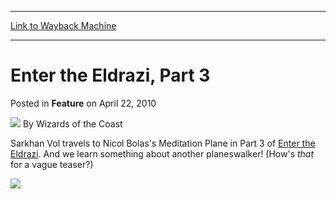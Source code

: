 
---
[Link to Wayback Machine](https://web.archive.org/web/20211028112522/https://magic.wizards.com/en/articles/archive/feature/enter-eldrazi-part-3-2010-04-22-0)

[_metadata_:author]:- "Wizards of the Coast"
[_metadata_:description]:- "Sarkhan Vol travels to Nicol Bolas's Meditation Plane in Part 3 of Enter the Eldrazi. And we learn something about another planeswalker! (How's that for a vague teaser?)"
[_metadata_:generator]:- "Drupal 7 (http://drupal.org)"
[_metadata_:publish_date]:- "2010-04-22"
[_metadata_:title]:- "Enter the Eldrazi, Part 3"
[_metadata_:wayback_capture_timestamp]:- "2021-10-28 11:25:22+00:00"
[_metadata_:wayback_raw_url]:- "https://web.archive.org/web/20211028112522id_/https://magic.wizards.com/en/articles/archive/feature/enter-eldrazi-part-3-2010-04-22-0"
[_metadata_:wayback_url]:- "https://magic.wizards.com/en/articles/archive/feature/enter-eldrazi-part-3-2010-04-22-0"
---


Enter the Eldrazi, Part 3
=========================



 Posted in **Feature**
 on April 22, 2010 






![](https://media.magic.wizards.com/styles/auth_small/public/images/person/wizards_author.jpg)
By Wizards of the Coast











Sarkhan Vol travels to Nicol Bolas's Meditation Plane in Part 3 of [Enter the Eldrazi](/en/node/629546). And we learn something about another planeswalker! (How's *that* for a vague teaser?)

[![](https://media.magic.wizards.com/image_legacy_migration/mtg/images/daily/features/feature87a_thumb.jpg)](/en/node/629546)







